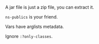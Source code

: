 A jar file is just a zip file, you can extract it.

`ns-publics` is your friend.

Vars have arglists metadata.

Ignore `:?only-classes`.
